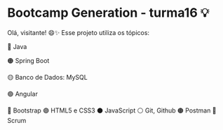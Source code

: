# Bootcamp Generation - turma16 💡
Olá, visitante! 😄✨
Esse projeto utiliza os tópicos:

🔴 Java

🟠 Spring Boot

🟡 Banco de Dados: MySQL

🟢 Angular

🔵 Bootstrap
🟣 HTML5 e CSS3
⚫️ JavaScript
⚪️ Git, Github
🟤 Postman
🔘 Scrum
